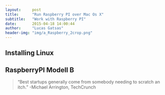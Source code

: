 ```yaml
---
layout:     post
title:      "Run Raspberry PI over Mac Os X"
subtitle:   "Work with Raspberry PI"
date:       2015-04-18 14:00:44
author:     "Lucas Gatsas"
header-img: "img/a_Raspberry_2crop.png"
---
```


<h2 class="section-heading"><strong>Installing Linux </strong> </h2>
<h2 class="section-heading"> RaspberryPI Modell B </h2> 





<blockquote>
“Best startups generally come from somebody needing to scratch an itch.” -Michael Arrington, TechCrunch 
</blockquote>

